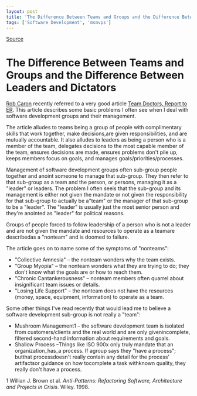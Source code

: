 ```yaml
---
layout: post
title: 'The Difference Between Teams and Groups and the Difference Between Leaders and Dictators'
tags: ['Software Development', 'msmvps']
---
```

[Source](http://blogs.msmvps.com/peterritchie/2006/09/11/the-difference-between-teams-and-groups-and-the-difference-between-leaders-and-dictators/ "Permalink to The Difference Between Teams and Groups and the Difference Between Leaders and Dictators")

# The Difference Between Teams and Groups and the Difference Between Leaders and Dictators

[Rob Caron][1] recently referred to a very good article [Team Doctors, Report to ER][2]. This article describes some basic problems I often see when I deal with software development groups and their management.

The article alludes to teams being a group of people with complimentary skills that work together, make decisions,are given responsibilities, and are mutually accountable. It also alludes to leaders as being a person who is a member of the team, delegates decisions to the most capable member of the team, ensures decisions are made, ensures problems don't pile up, keeps members focus on goals, and manages goals/priorities/processes.

Management of software development groups often sub-group people together and anoint someone to manage that sub-group. They then refer to that sub-group as a team and the person, or persons, managing it as a "leader" or leaders. The problem I often seeis that the sub-group and its management is either not given the mandate or not given the responsibility for that sub-group to actually be a"team" or the manager of that sub-group to be a "leader". The "leader" is usually just the most senior person and they're anointed as "leader" for political reasons.

Groups of people forced to follow leadership of a person who is not a leader and are not given the mandate and resources to operate as a teamare describedas a "nonteam" and is doomed to failure.

The article goes on to name some of the symptoms of "nonteams":

* "Collective Amnesia" – the nonteam wonders why the team exists.
* "Group Myopia" – the nonteam wonders what they are trying to do; they don't know what the goals are or how to reach them.
* "Chronic Cantankerousness" – nonteam members often quarrel about insignificant team issues or details.
* "Losing Life Support" – the nonteam does not have the resources (money, space, equipment, information) to operate as a team.

Some other things I've read recently that would lead me to believe a software development sub-group is not really a "team":

* Mushroom Management1 – the software development team is isolated from customers/clients and the real world and are only givenincomplete, filtered second-hand information about requirements and goals.
* Shallow Process –Things like ISO 900x only truly mandate that an organization_has_a process. If agroup says they "have a process"; butthat processdoesn't really contain any detail for the process' artifactsor guidance on how tocomplete a task withknown quality, they really don't have a process.

1 Willian J. Brown et al. _Anti-Patterns: Refactoring Software, Architecture and Projects in Crisis_. Wiley. 1998.

[1]: http://blogs.msdn.com/robcaron/default.aspx
[2]: http://www.fastcompany.com/magazine/13/sickteams.html


